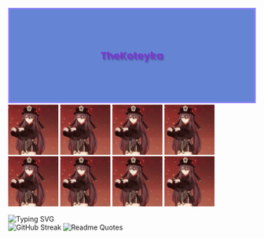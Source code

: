 ![](banner.png)
<img src="hu-tao-genshin-impact.gif" alt="drawing" width="102"/>
<img src="hu-tao-genshin-impact.gif" alt="drawing" width="102"/>
<img src="hu-tao-genshin-impact.gif" alt="drawing" width="102"/>
<img src="hu-tao-genshin-impact.gif" alt="drawing" width="102"/>
<img src="hu-tao-genshin-impact.gif" alt="drawing" width="102"/>
<img src="hu-tao-genshin-impact.gif" alt="drawing" width="102"/>
<img src="hu-tao-genshin-impact.gif" alt="drawing" width="102"/>
<img src="hu-tao-genshin-impact.gif" alt="drawing" width="102"/>


![Typing SVG](https://readme-typing-svg.herokuapp.com?font=Fira+Code&weight=500&size=30&duration=4500&pause=5000&background=FFFFFF00&width=435&lines=Telegram%3A+%40TheKoteyka)\
![GitHub Streak](http://github-readme-streak-stats.herokuapp.com?user=koteyka5000&theme=dark&hide_border=true&locale=ru&type=png)
![Readme Quotes](https://quotes-github-readme.vercel.app/api?type=horizontal&theme=dark&quote=Большие+города...&author=Конфуций)
